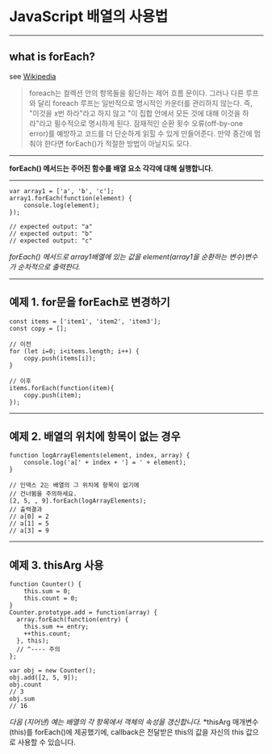 # JavaScript 배열의 사용법

----
## what is forEach?
see [Wikipedia](https://ko.wikipedia.org/wiki/Foreach_루프)

> foreach는 컬렉션 안의 항목들을 횡단하는 제어 흐름 문이다. 그러나 다른 루프와 달리 foreach 루프는 일반적으로 명시적인 카운터를 관리하지 않는다. 즉, "이것을 x번 하라"라고 하지 않고 "이 집합 안에서 모든 것에 대해 이것을 하라"라고 필수적으로 명시하게 된다. 잠재적인 순환 횟수 오류(off-by-one error)를 예방하고 코드를 더 단순하게 읽힐 수 있게 만들어준다. 만약 중간에 멈춰야 한다면 forEach()가 적절한 방법이 아닐지도 모다.

----

**forEach() 메서드는 주어진 함수를 배열 요소 각각에 대해 실행합니다.**

----

    var array1 = ['a', 'b', 'c'];
    array1.forEach(function(element) {
        console.log(element);
    });

    // expected output: "a"
    // expected output: "b"
    // expected output: "c"

*forEach() 메서드로 array1배열에 있는 값을 element(array1을 순환하는 변수)변수가 순차적으로 출력한다.*

----
## 예제 1. for문을 forEach로 변경하기

    const items = ['item1', 'item2', 'item3'];
    const copy = [];

    // 이전
    for (let i=0; i<items.length; i++) {
        copy.push(items[i]);
    }

    // 이후
    items.forEach(function(item){
        copy.push(item);
    });

----
## 예제 2. 배열의 위치에 항목이 없는 경우
    function logArrayElements(element, index, array) {
        console.log('a[' + index + '] = ' + element);
    }

    // 인덱스 2는 배열의 그 위치에 항목이 없기에
    // 건너뜀을 주의하세요.
    [2, 5, , 9].forEach(logArrayElements);
    // 출력결과
    // a[0] = 2
    // a[1] = 5
    // a[3] = 9

----
## 예제 3. thisArg 사용
    function Counter() {
        this.sum = 0;
        this.count = 0;
    }
    Counter.prototype.add = function(array) {
      array.forEach(function(entry) {
        this.sum += entry;
        ++this.count;
      }, this);
      // ^---- 주의
    };

    var obj = new Counter();
    obj.add([2, 5, 9]);
    obj.count
    // 3
    obj.sum
    // 16

*다음 (지어낸) 예는 배열의 각 항목에서 객체의 속성을 갱신합니다.*
*thisArg 매개변수(this)를 forEach()에 제공했기에, callback은 전달받은 this의 값을 자신의 this 값으로 사용할 수 있습니다.
